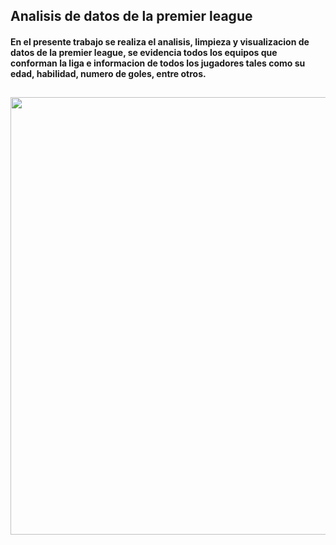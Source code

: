 ## Analisis de datos de la premier league
#### En el presente trabajo se realiza el analisis, limpieza y visualizacion de datos de la premier league, se evidencia todos los equipos que conforman la liga e informacion de todos los jugadores tales como su edad, habilidad, numero de goles, entre otros.
## <center><img src="https://facebookresearch.github.io/vizseq/img/view_stats.png" width="1000" height="700"></center>
